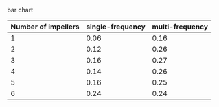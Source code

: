 bar chart

<!-- image -->

|   Number of impellers |   single-frequency |   multi-frequency |
|-----------------------|--------------------|-------------------|
|                     1 |               0.06 |              0.16 |
|                     2 |               0.12 |              0.26 |
|                     3 |               0.16 |              0.27 |
|                     4 |               0.14 |              0.26 |
|                     5 |               0.16 |              0.25 |
|                     6 |               0.24 |              0.24 |
